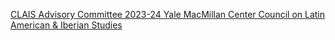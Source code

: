 [CLAIS Advisory Committee 2023-24   Yale MacMillan Center Council on Latin American & Iberian Studies](https://qi.tc/qi/119625)